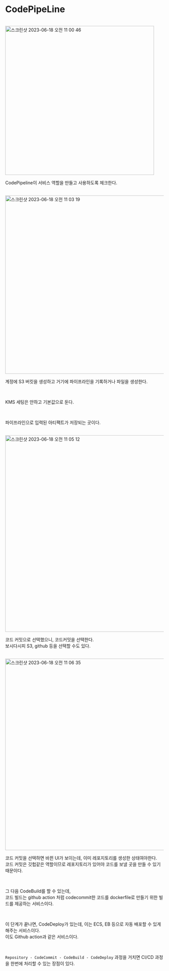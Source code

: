 # CodePipeLine

<br>

<img width="473" alt="스크린샷 2023-06-18 오전 11 00 46" src="https://github.com/wlgns410/AWS-Study/assets/81137234/9ccab68e-803e-4e31-b1e0-d3d8af140d35">

<br>

CodePipeline이 서비스 역할을 만들고 사용하도록 체크한다.  

<br>

<img width="566" alt="스크린샷 2023-06-18 오전 11 03 19" src="https://github.com/wlgns410/AWS-Study/assets/81137234/d181d418-88de-4612-8f6e-1a20d7547cbd">

<br>

계정에 S3 버킷을 생성하고 거기에 파이프라인을 기록하거나 파일을 생성한다.

<br>

KMS 세팅은 안하고 기본값으로 둔다.

<br>

파이프라인으로 입력된 아티팩트가 저장되는 곳이다.

<br>

<img width="624" alt="스크린샷 2023-06-18 오전 11 05 12" src="https://github.com/wlgns410/AWS-Study/assets/81137234/0ed4c716-009c-493f-b8f6-a29d71a73d1e">

<br>

코드 커밋으로 선택했으니, 코드커밋을 선택한다.  
보시다시피 S3, github 등을 선택할 수도 있다.

<br>

<img width="608" alt="스크린샷 2023-06-18 오전 11 06 35" src="https://github.com/wlgns410/AWS-Study/assets/81137234/3588af05-9cb3-4269-81e4-d0490e16e703">

<br>

코드 커밋을 선택하면 바뀐 UI가 보이는데, 이미 레포지토리를 생성한 상태여야한다.  
코드 커밋은 깃헙같은 역할이므로 레포지토리가 있어야 코드를 보낼 곳을 만들 수 있기 때문이다.


<br>

그 다음 CodeBuild를 할 수 있는데,  
코드 빌드는 github action 처럼 codecommit한 코드를 dockerfile로 만들기 위한 빌드를 제공하는 서비스이다.

<br>

이 단계가 끝나면, CodeDeploy가 있는데, 이는 ECS, EB 등으로 자동 배포할 수 있게 해주는 서비스이다.  
이도 Github action과 같은 서비스이다.

<br>

`Repository - CodeCommit - CodeBuild - CodeDeploy` 과정을 거치면 CI/CD 과정을 한번에 처리할 수 있는 장점이 있다.

<br>
